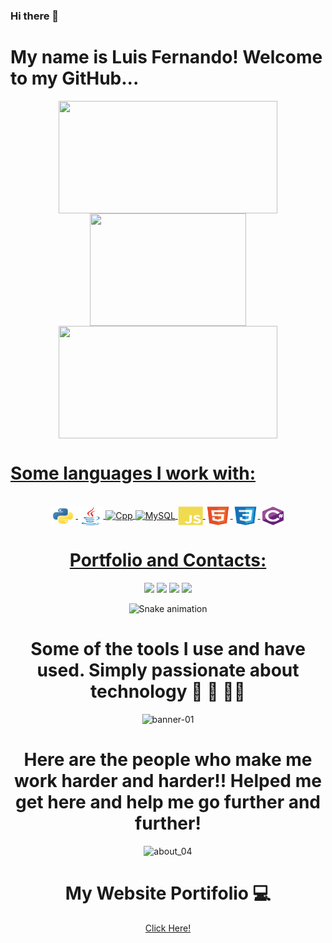 ### Hi there 👋

<h1>My name is Luis Fernando! Welcome to my GitHub...</h1>

<div  align="center">
  <a href="https://github.com/LFernandoMB">
  <img height="180em" width="350" align="center" src="https://github-readme-stats.vercel.app/api?username=LFernandoMB&show_icons=true&theme=react&include_all_commits=true&count_private=true"/>
  <img height="180em" width="250" align="center" src="https://github-readme-stats.vercel.app/api/top-langs/?username=LFernandoMB&theme=react" />
  <img height="180em" width="350" align="center" src="https://github-readme-streak-stats.herokuapp.com/?user=LFernandoMB&theme=react" />
</div>

<h1>Some languages I work with:</h1>
  
<div  align="center">  
   <div style="display: inline_block"><br>
     <img align="center" alt="Python" height="30" width="40" src="https://raw.githubusercontent.com/devicons/devicon/master/icons/python/python-original.svg">
     <img align="center" alt="Java" height="30" width="40" src="https://raw.githubusercontent.com/devicons/devicon/master/icons/java/java-original.svg">
     <img align="center" alt="Cpp" height="30" width="40" src="https://cdn.jsdelivr.net/gh/devicons/devicon/icons/cplusplus/cplusplus-original.svg"> 
     <img align="center" alt="MySQL" height="30" width="40" src="https://cdn.jsdelivr.net/gh/devicons/devicon/icons/mysql/mysql-original.svg">
     <img align="center" alt="Rafa-Js" height="30" width="40" src="https://raw.githubusercontent.com/devicons/devicon/master/icons/javascript/javascript-plain.svg">
     <img align="center" alt="HTML" height="30" width="40" src="https://raw.githubusercontent.com/devicons/devicon/master/icons/html5/html5-original.svg">
     <img align="center" alt="CSS" height="30" width="40" src="https://raw.githubusercontent.com/devicons/devicon/master/icons/css3/css3-original.svg">
     <img align="center" alt="Csharp" height="30" width="40" src="https://raw.githubusercontent.com/devicons/devicon/master/icons/csharp/csharp-original.svg"> 
</div>

<h1>Portfolio and Contacts:</h1>
  
<div  align="center"> 
    <a href="https://www.instagram.com/l.fernandoof/" target="_blank"><img src="https://img.shields.io/badge/-Instagram-%23E4405F?style=for-the-badge&logo=instagram&logoColor=black" target="_blank"></a>
    <a href="https://www.linkedin.com/in/luis-fernando-m-bezerra-37b175b0/" target="_blank"><img src="https://img.shields.io/badge/LinkedIn-0077B5?style=for-the-badge&logo=linkedin&logoColor=white" target="_blank"></a> 
    <a href="https://lfernandomb.github.io/Portifolio/" target="_blank"><img src="https://img.shields.io/badge/website-000000?style=for-the-badge&logo=About.me&logoColor=whitee" target="_blank"></a>
    <a href="mailto:l.fernandomb7@gmail.com"><img src="https://img.shields.io/badge/Gmail-D14836?style=for-the-badge&logo=gmail&logoColor=white" ></a>
</div>
 
  
  ![Snake animation](https://github.com/LFernandoMB/LFernandoMB/blob/output/github-contribution-grid-snake.svg)
 
  ## 
  
 <h1> Some of the tools I use and have used. Simply passionate about technology 🥰 🤖 🧑‍💻 </h1> 

![banner-01](https://user-images.githubusercontent.com/91624923/150597971-1a7ae1f1-521b-4afd-b15c-33422d924204.jpg)
  
 <h1> Here are the people who make me work harder and harder!! Helped me get here and help me go further and further! </h1>

![about_04](https://user-images.githubusercontent.com/91624923/150598806-374d7404-d0c3-4cb5-9053-4db69244f805.jpg)  
  
 <h1> My Website Portifolio 💻 </h1> 
  
 <a href="https://lfernandomb.github.io/Portifolio/">Click Here!</a>
  
